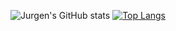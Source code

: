 ![Jurgen's GitHub stats](https://github-readme-stats.vercel.app/api?username=jurgenstevens&show_icons=true&theme=dark)
[![Top Langs](https://github-readme-stats.vercel.app/api/top-langs/?username=jurgenstevens&layout=compact&theme=dark)](https://github.com/anuraghazra/github-readme-stats)
